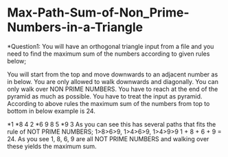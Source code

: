 # Max-Path-Sum-of-Non_Prime-Numbers-in-a-Triangle

*Question1: You will have an orthogonal triangle input from a file and 
you need to find the maximum sum of the numbers according to given rules below;

You will start from the top and move downwards to an adjacent number as in below.
You are only allowed to walk downwards and diagonally.
You can only walk over NON PRIME NUMBERS.
You have to reach at the end of the pyramid as much as possible.
You have to treat the input as pyramid.
According to above rules the maximum sum of the numbers from top to bottom in below example is 24.

  *1
 *8 4
2 *6 9
8 5 *9 3
As you can see this has several paths that fits the rule of NOT PRIME NUMBERS; 
1>8>6>9, 1>4>6>9, 1>4>9>9 1 + 8 + 6 + 9 = 24. 
As you see 1, 8, 6, 9 are all NOT PRIME NUMBERS and walking over these yields the maximum sum.

